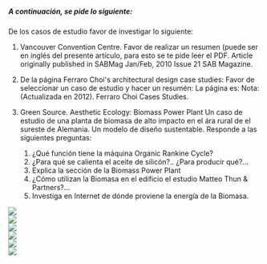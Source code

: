 ##### A continuación, se pide lo siguiente:
De los casos de estudio favor de investigar lo siguiente:

1. Vancouver Convention Centre.
Favor de realizar un resumen (puede ser en inglés del presente artículo, para esto se te pide leer el PDF. Article originally published in SABMag Jan/Feb, 2010 Issue 21
SAB Magazine.

2. De la página Ferraro Choi's architectural design case studies: Favor de seleccionar un caso de estudio y hacer un resumén: La página es: Nota: (Actualizada en 2012).
Ferraro Choi Cases Studies.

3. Green Source. Aesthetic Ecology: Biomass Power Plant Un caso de estudio de una planta de biomasa de alto impacto en el ára rural de el sureste de Alemania. Un modelo de diseño sustentable. Responde a las siguientes preguntas:
    1. ¿Qué función tiene la máquina Organic Rankine Cycle?
    2. ¿Para qué se calienta el aceite de silicón?.. ¿Para producir qué?...
    3. Explica la sección de la Biomass Power Plant
    4. ¿Cómo utilizan la Biomasa en el edificio el estudio Matteo Thun & Partners?...
    5. Investiga en Internet de dónde proviene la energía de la Biomasa.

<div class="mdl-grid">
<div class="mdl-cell mdl-cell--6-col mdl-typography--text-center">
<img src='./content/7/M7.60/vancouver.jpg'>
</div>
<div class="mdl-cell mdl-cell--6-col mdl-typography--text-center">
<img src='./content/7/M7.60/Caso.2.jpg'>
</div>
<div class="mdl-cell mdl-cell--6-col mdl-typography--text-center">
<img src='./content/7/M7.60/Biomasa..jpg'>
</div>
<div class="mdl-cell mdl-cell--6-col mdl-typography--text-center">
<img src='./content/7/M7.60/biomasa.2.jpg'>
</div>
<div class="mdl-cell mdl-cell--6-col mdl-typography--text-center">
<img src='./content/7/M7.60/caso.1.jpg'>
</div>
<div class="mdl-cell mdl-cell--6-col mdl-typography--text-center">
<img src='./content/7/M7.60/casoestudio.1.jpg'>
</div>
</div>
